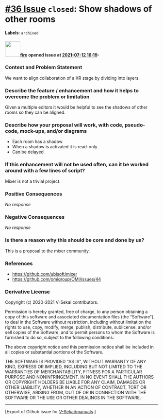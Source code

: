 # [\#36 Issue](https://github.com/V-Sekai/manuals/issues/36) `closed`: Show shadows of other rooms
**Labels**: `archived`


#### <img src="https://avatars.githubusercontent.com/u/32321?u=c2e06a3d2b49a467aa907e54aa259516440267cc&v=4" width="50">[fire](https://github.com/fire) opened issue at [2021-07-12 16:19](https://github.com/V-Sekai/manuals/issues/36):

### Context and Problem Statement

We want to align collaboration of a XR stage by dividing into layers.

### Describe the feature / enhancement and how it helps to overcome the problem or limitation

Given a multiple editors it would be helpful to see the shadows of other rooms so they can be aligned.

### Describe how your proposal will work, with code, pseudo-code, mock-ups, and/or diagrams

* Each room has a shadow
* When a shadow is activated it is read-only
* Can be delayed

### If this enhancement will not be used often, can it be worked around with a few lines of script?

Mixer is not a trivial project.

### Positive Consequences

_No response_

### Negative Consequences

_No response_

### Is there a reason why this should be core and done by us?

This is a proposal to the mixer community.

### References

- https://github.com/ubisoft/mixer
- https://github.com/omigroup/OMI/issues/44

### Derivative License

Copyright (c) 2020-2021 V-Sekai contributors.

Permission is hereby granted, free of charge, to any person obtaining a copy
of this software and associated documentation files (the "Software"), to deal
in the Software without restriction, including without limitation the rights
to use, copy, modify, merge, publish, distribute, sublicense, and/or sell
copies of the Software, and to permit persons to whom the Software is
furnished to do so, subject to the following conditions:

The above copyright notice and this permission notice shall be included in all
copies or substantial portions of the Software.

THE SOFTWARE IS PROVIDED "AS IS", WITHOUT WARRANTY OF ANY KIND, EXPRESS OR
IMPLIED, INCLUDING BUT NOT LIMITED TO THE WARRANTIES OF MERCHANTABILITY,
FITNESS FOR A PARTICULAR PURPOSE AND NONINFRINGEMENT. IN NO EVENT SHALL THE
AUTHORS OR COPYRIGHT HOLDERS BE LIABLE FOR ANY CLAIM, DAMAGES OR OTHER
LIABILITY, WHETHER IN AN ACTION OF CONTRACT, TORT OR OTHERWISE, ARISING FROM,
OUT OF OR IN CONNECTION WITH THE SOFTWARE OR THE USE OR OTHER DEALINGS IN THE
SOFTWARE.





-------------------------------------------------------------------------------



[Export of Github issue for [V-Sekai/manuals](https://github.com/V-Sekai/manuals).]
